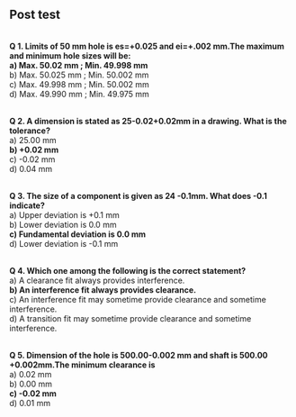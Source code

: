 ## Post test
<br>
<b>Q 1. Limits of 50 mm hole is es=+0.025 and ei=+.002 mm.The maximum and minimum hole sizes will be:<br></b>
<b>a) Max.  50.02 mm ; Min. 49.998 mm <br></b>
b) Max. 50.025 mm ; Min. 50.002 mm<br>
c) Max. 49.998 mm ; Min. 50.002 mm<br>
d) Max. 49.990 mm ; Min. 49.975 mm<br><br>


<b>Q 2. A dimension is stated as 25-0.02+0.02mm in a drawing. What is the tolerance?<br></b>
a) 25.00 mm<br>
<b>b) +0.02 mm<br></b>
c) -0.02 mm<br>
d) 0.04 mm<br><br>


<b>Q 3. The size of a component is given as 24 -0.1mm. What does -0.1 indicate?<br></b>
a) Upper deviation is +0.1 mm<br>
b) Lower deviation is 0.0 mm<br>
<b>c) Fundamental deviation is 0.0 mm<br></b>
d) Lower deviation is -0.1 mm<br><br>


<b>Q 4. Which one among the following is the correct statement?<br></b>
a) A clearance fit always provides interference.<br>
<b>b) An interference fit always provides clearance.<br></b> 
c) An interference fit may sometime provide clearance and sometime interference.<br>
d) A transition fit may sometime provide clearance and sometime interference.<br><br>


<b>Q 5. Dimension of the hole is 500.00-0.002 mm and shaft is 500.00 +0.002mm.The minimum clearance is <br></b>
a) 0.02 mm<br>
b) 0.00 mm<br>
<b>c) -0.02 mm<br></b>
d) 0.01 mm<br><br>

